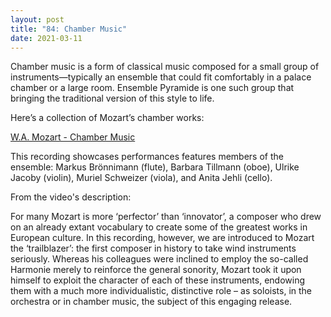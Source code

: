 ```yaml
---
layout: post
title: "84: Chamber Music"
date: 2021-03-11
---
```


Chamber music is a form of classical music composed for a small group of instruments—typically an ensemble that could fit comfortably in a palace chamber or a large room. Ensemble Pyramide is one such group that bringing the traditional version of this style to life.

Here’s a collection of Mozart’s chamber works:

[W.A. Mozart - Chamber Music](https://youtu.be/wB7g_vYaHPo)  

This recording showcases performances features members of the ensemble: Markus Brönnimann (flute), Barbara Tillmann (oboe), Ulrike Jacoby (violin), Muriel Schweizer (viola), and Anita Jehli (cello).

From the video's description:

For many Mozart is more ‘perfector’ than ‘innovator’, a composer who drew on an already extant vocabulary to create some of the greatest works in European culture. In this recording, however, we are introduced to Mozart the ‘trailblazer’: the first composer in history to take wind instruments seriously. Whereas his colleagues were inclined to employ the so-called Harmonie merely to reinforce the general sonority, Mozart took it upon himself to exploit the character of each of these instruments, endowing them with a much more individualistic, distinctive role – as soloists, in the orchestra or in chamber music, the subject of this engaging release. 